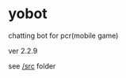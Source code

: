 # yobot
chatting bot for pcr(mobile game)

ver 2.2.9

see [/src](https://github.com/yuudi/yobot/tree/master/src/client) folder